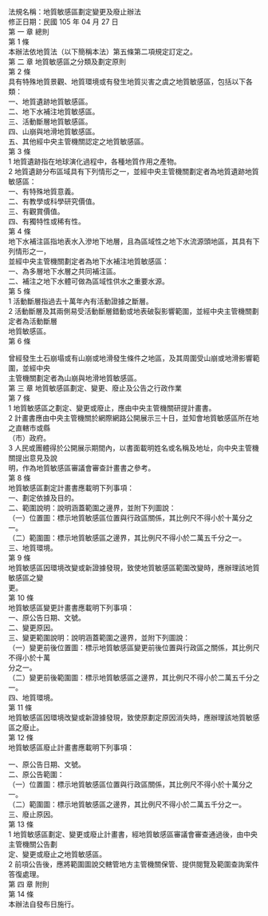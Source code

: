法規名稱：地質敏感區劃定變更及廢止辦法  
修正日期：民國 105 年 04 月 27 日  
第 一 章 總則  
第 1 條  
本辦法依地質法（以下簡稱本法）第五條第二項規定訂定之。  
第 二 章 地質敏感區之分類及劃定原則  
第 2 條  
具有特殊地質景觀、地質環境或有發生地質災害之虞之地質敏感區，包括以下各類：  
一、地質遺跡地質敏感區。  
二、地下水補注地質敏感區。  
三、活動斷層地質敏感區。  
四、山崩與地滑地質敏感區。  
五、其他經中央主管機關認定之地質敏感區。  
第 3 條  
1 地質遺跡指在地球演化過程中，各種地質作用之產物。  
2 地質遺跡分布區域具有下列情形之一，並經中央主管機關劃定者為地質遺跡地質敏感區：  
一、有特殊地質意義。  
二、有教學或科學研究價值。  
三、有觀賞價值。  
四、有獨特性或稀有性。  
第 4 條  
地下水補注區指地表水入滲地下地層，且為區域性之地下水流源頭地區，其具有下列情形之一，  
並經中央主管機關劃定者為地下水補注地質敏感區：  
一、為多層地下水層之共同補注區。  
二、補注之地下水體可做為區域性供水之重要水源。  
第 5 條  
1 活動斷層指過去十萬年內有活動證據之斷層。  
2 活動斷層及其兩側易受活動斷層錯動或地表破裂影響範圍，並經中央主管機關劃定者為活動斷層  
地質敏感區。  
第 6 條  


曾經發生土石崩塌或有山崩或地滑發生條件之地區，及其周圍受山崩或地滑影響範圍，並經中央  
主管機關劃定者為山崩與地滑地質敏感區。  
第 三 章 地質敏感區劃定、變更、廢止及公告之行政作業  
第 7 條  
1 地質敏感區之劃定、變更或廢止，應由中央主管機關研提計畫書。  
2 計畫書應由中央主管機關於網際網路公開展示三十日，並知會地質敏感區所在地之直轄市或縣  
（市）政府。  
3 人民或團體得於公開展示期間內，以書面載明姓名或名稱及地址，向中央主管機關提出意見及說  
明，作為地質敏感區審議會審查計畫書之參考。  
第 8 條  
地質敏感區劃定計畫書應載明下列事項：  
一、劃定依據及目的。  
二、範圍說明：說明涵蓋範圍之邊界，並附下列圖說：  
（一）位置圖：標示地質敏感區位置與行政區關係，其比例尺不得小於十萬分之一。  
（二）範圍圖：標示地質敏感區之邊界，其比例尺不得小於二萬五千分之一。  
三、地質環境。  
第 9 條  
地質敏感區因環境改變或新證據發現，致使地質敏感區範圍改變時，應辦理該地質敏感區之變  
更。  
第 10 條  
地質敏感區變更計畫書應載明下列事項：  
一、原公告日期、文號。  
二、變更原因。  
三、變更範圍說明：說明涵蓋範圍之邊界，並附下列圖說：  
（一）變更前後位置圖：標示地質敏感區變更前後位置與行政區之關係，其比例尺不得小於十萬  
分之一。  
（二）變更前後範圍圖：標示地質敏感區之邊界，其比例尺不得小於二萬五千分之一。  
四、地質環境。  
第 11 條  
地質敏感區因環境改變或新證據發現，致使原劃定原因消失時，應辦理該地質敏感區之廢止。  
第 12 條  
地質敏感區廢止計畫書應載明下列事項：  


一、原公告日期、文號。  
二、原公告範圍：  
（一）位置圖：標示地質敏感區位置與行政區關係，其比例尺不得小於十萬分之一。  
（二）範圍圖：標示地質敏感區之邊界，其比例尺不得小於二萬五千分之一。  
三、廢止原因。  
第 13 條  
1 地質敏感區劃定、變更或廢止計畫書，經地質敏感區審議會審查通過後，由中央主管機關公告劃  
定、變更或廢止之地質敏感區。  
2 前項公告後，應將範圍圖說交轄管地方主管機關保管、提供閱覽及範圍查詢案件答復處理。  
第 四 章 附則  
第 14 條  
本辦法自發布日施行。  


